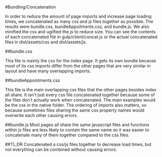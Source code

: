#Bundling/Concatenation

In order to reduce the amount of page imports and increase page loading times, we 
concatenated as many css and js files together as possible. The results were bundle.css, 
bundleAppoitments.css, and bundle.js. We also minified the css and uglified the js to 
reduce size. You can see the contents of each concatenated file in gulp/client/concat.js 
or the actual concatenated files in dist/assets/css and dist/assets/js.

##bundle.css

This file is mainly the css for the index page. It gets its own bundle because most of 
its css imports differ from the other pages that are very similar in layout and have many 
overlapping imports. 

##bundleAppointments.css

This file is the main overlapping css files that the other pages besides index all share. It 
isn't just every css file concatenated together because some of the files don't actually work
when concatenated. The main examples would be the css in the native folder. The ordering of imports
also matters, so because sometimes files sharing the same css property names would overwrite 
each other causing errors.

##bundle.js
Most pages all share the same javascript files and functions within js files are less likely to 
contain the same name so it was easier to concatenate many of them together compared to the
css files. 

##TL;DR
Concatenated a css/js files together to decrease load times, but not everything can be 
combined without causing errors.
